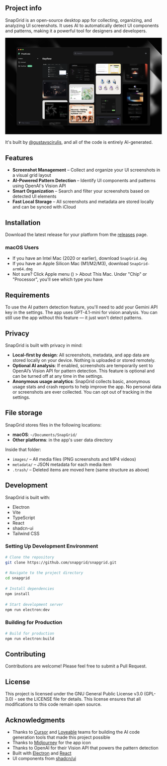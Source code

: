## Project info

SnapGrid is an open-source desktop app for collecting, organizing, and analyzing UI screenshots. It uses AI to automatically detect UI components and patterns, making it a powerful tool for designers and developers.

![SnapGrid Preview](assets/preview.png)

It's built by [@gustavscirulis](https://github.com/gustavscirulis), and all of the code is entirely AI-generated.

## Features

- **Screenshot Management** – Collect and organize your UI screenshots in a visual grid layout
- **AI-Powered Pattern Detection** – Identify UI components and patterns using OpenAI's Vision API
- **Smart Organization** – Search and filter your screenshots based on detected UI elements
- **Fast Local Storage** – All screenshots and metadata are stored locally and can be synced with iCloud

## Installation

Download the latest release for your platform from the [releases](https://github.com/gustavscirulis/snapgrid/releases) page.

### macOS Users
- If you have an Intel Mac (2020 or earlier), download `SnapGrid.dmg`
- If you have an Apple Silicon Mac (M1/M2/M3), download `SnapGrid-arm64.dmg`
- Not sure? Click Apple menu () > About This Mac. Under "Chip" or "Processor", you'll see which type you have

## Requirements

To use the AI pattern detection feature, you'll need to add your Gemini API key in the settings. The app uses GPT-4.1-mini for vision analysis. You can still use the app without this feature — it just won't detect patterns.

## Privacy

SnapGrid is built with privacy in mind:

- **Local-first by design**: All screenshots, metadata, and app data are stored locally on your device. Nothing is uploaded or stored remotely.
- **Optional AI analysis**: If enabled, screenshots are temporarily sent to OpenAI’s Vision API for pattern detection. This feature is optional and can be turned off at any time in the settings.
- **Anonymous usage analytics**: SnapGrid collects basic, anonymous usage stats and crash reports to help improve the app. No personal data or screenshots are ever collected. You can opt out of tracking in the settings.

## File storage

SnapGrid stores files in the following locations:

- **macOS**: `~/Documents/SnapGrid/`
- **Other platforms**: in the app's user data directory

Inside that folder:

- `images/` – All media files (PNG screenshots and MP4 videos)
- `metadata/` – JSON metadata for each media item
- `.trash/` – Deleted items are moved here (same structure as above)

## Development

SnapGrid is built with:

- Electron
- Vite
- TypeScript
- React
- shadcn-ui
- Tailwind CSS

### Setting Up Development Environment

```sh
# Clone the repository
git clone https://github.com/snapgrid/snapgrid.git

# Navigate to the project directory
cd snapgrid

# Install dependencies
npm install

# Start development server
npm run electron:dev
```

### Building for Production

```sh
# Build for production
npm run electron:build
```

## Contributing

Contributions are welcome! Please feel free to submit a Pull Request.

## License

This project is licensed under the GNU General Public License v3.0 (GPL-3.0) - see the LICENSE file for details. This license ensures that all modifications to this code remain open source.

## Acknowledgments

- Thanks to [Cursor](https://cursor.com) and [Loveable](https://loveable.dev) teams for building the AI code generation tools that made this project possible
- Thanks to [Midjourney](https://www.midjourney.com/) for the app icon
- Thanks to OpenAI for their Vision API that powers the pattern detection
- Built with [Electron](https://www.electronjs.org/) and [React](https://reactjs.org/)
- UI components from [shadcn/ui](https://ui.shadcn.com/)
